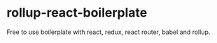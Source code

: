 # rollup-react-boilerplate

Free to use boilerplate with react, redux, react router, babel and rollup.
